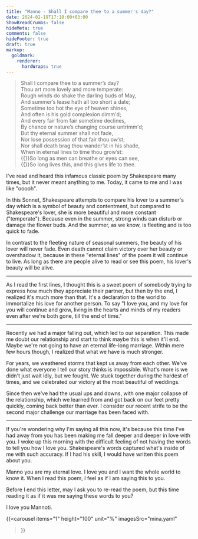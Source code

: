 ```yaml
---
title: "Manno - Shall I compare thee to a summer's day?"
date: 2024-02-19T17:10:00+03:00
ShowBreadCrumbs: false
hideMeta: true
comments: false
hideFooter: true
draft: true
markup:
  goldmark:
    renderer:
      hardWraps: true
---
```


> Shall I compare thee to a summer’s day?<br>
> Thou art more lovely and more temperate:<br>
> Rough winds do shake the darling buds of May,<br>
> And summer’s lease hath all too short a date;<br>
> Sometime too hot the eye of heaven shines,<br>
> And often is his gold complexion dimm'd;<br>
> And every fair from fair sometime declines,<br>
> By chance or nature’s changing course untrimm'd;<br>
> But thy eternal summer shall not fade,<br>
> Nor lose possession of that fair thou ow’st;<br>
> Nor shall death brag thou wander’st in his shade,<br>
> When in eternal lines to time thou grow’st:<br>
> {{<indent>}}So long as men can breathe or eyes can see,<br>
> {{<indent>}}So long lives this, and this gives life to thee.<br>

I've read and heard this infamous classic poem by Shakespeare many times, but it
never meant anything to me. Today, it came to me and I was like "ooooh".

In this Sonnet, Shakespeare attempts to compare his lover to a summer's day which is
a symbol of beauty and contentment, but compared to Shakespeare's lover, she is more
beautiful and more constant ("temperate"). Because even in the summer, strong winds
can disturb or damage the flower buds. And the summer, as we know, is fleeting and is
too quick to fade.

In contrast to the fleeting nature of seasonal summers, the beauty of his lover will
never fade. Even death cannot claim victory over her beauty or overshadow it, because
in these "eternal lines" of the poem it will continue to live. As long as there are
people alive to read or see this poem, his lover's beauty will be alive.

---

As I read the first lines, I thought this is a sweet poem of somebody trying to
express how much they appreciate their partner, but then by the end, I realized it's
much more than that. It's a declaration to the world to immortalize his love for
another person. To say "I love you, and my love for you will continue and grow,
living in the hearts and minds of my readers even after we're both gone, till the end
of time."

---

Recently we had a major falling out, which led to our separation. This made me doubt
our relationship and start to think maybe this is when it'll end. Maybe we're not
going to have an eternal life-long marriage. Within mere few hours though, I realized
that what we have is much stronger.

For years, we weathered storms that kept us away from each other. We've done what
everyone I tell our story thinks is impossible. What's more is we didn't just wait
idly, but we fought. We stuck together during the hardest of times, and we celebrated
our victory at the most beautiful of weddings.

Since then we've had the usual ups and downs, with one major collapse of the
relationship, which we learned from and got back on our feet pretty quickly, coming
back better than ever. I consider our recent strife to be the second major challenge
our marriage has been faced with.

---

If you're wondering why I'm saying all this now, it's because this time I've had away
from you has been making me fall deeper and deeper in love with you. I woke up this
morning with the difficult feeling of not having the words to tell you how I love
you. Shakespeare's words captured what's inside of me with such accuracy. If I had
his skill, I would have written this poem about you.

Manno you are my eternal love. I love you and I want the whole world to know it. When
I read this poem, I feel as if I am saying this to you.

Before I end this letter, may I ask you to re-read the poem, but this time reading it
as if it was me saying these words to you?

I love you Mannoti.

{{<carousel
  items="1"
  height="100"
  unit="%"
  imagesSrc="mina.yaml"
>}}
